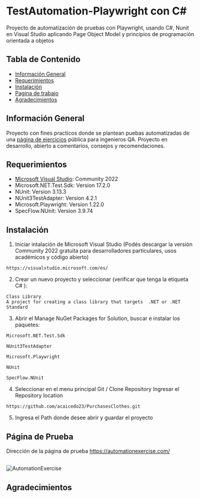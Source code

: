 # TestAutomation-Playwright con C#
Proyecto de automatización de pruebas con Playwright, usando C#, Nunit en Visual Studio aplicando Page Object Model y principios de programación orientada a objetos
## Tabla de Contenido
* [Información General](#Información-General)
* [Requerimientos](#Requerimientos)
* [Instalación](#Instalación)
* [Pagina de trabajo](#Pagina-de-Prueba)
* [Agradecimientos](#Agradecimientos)
## Información General
Proyecto con fines practicos donde se plantean puebas automatizadas de una [página de ejercicios](https://automationexercise.com/) pública para ingenieros QA. Proyecto en desarrollo, abierto a comentarios, consejos y recomendaciones.
## Requerimientos
* [Microsoft Visual Studio](https://visualstudio.microsoft.com/es/): Community 2022
* Microsoft.NET.Test.Sdk: Version 17.2.0
* NUnit: Version 3.13.3
* NUnit3TestAdapter: Version 4.2.1
* Microsoft.Playwright: Version 1.22.0
* SpecFlow.NUnit: Version 3.9.74
## Instalación
1. Iniciar intalación de Microsoft Visual Studio (Podés descargar la versión Community 2022 gratuita para desarrolladores particulares, usos académicos y código abierto) 
```
https://visualstudio.microsoft.com/es/
```
2. Crear un nuevo proyecto y seleccionar (verificar que tenga la etiqueta C# ):
```
Class Library 
A project for creating a class library that targets  .NET or .NET Standard
```
3. Abrir el Manage NuGet Packages for Solution, buscar e instalar los paquetes:
```
Microsoft.NET.Test.Sdk
```
```
NUnit3TestAdapter
```
```
Microsoft.Playwright
```
```
NUnit
```
```
SpecFlow.NUnit
```
4. Seleccionar en el menu principal Git / Clone Repository
Ingresar el Repository location 
```
https://github.com/acaicedo23/PurchasesClothes.git
```
5. Ingresa el Path donde desee abrir y guardar el proyecto
## Página de Prueba
Dirección de la página de prueba https://automationexercise.com/
##
![AutomationExercise](https://automationexercise.com/static/images/home/logo.png)
## Agradecimientos
